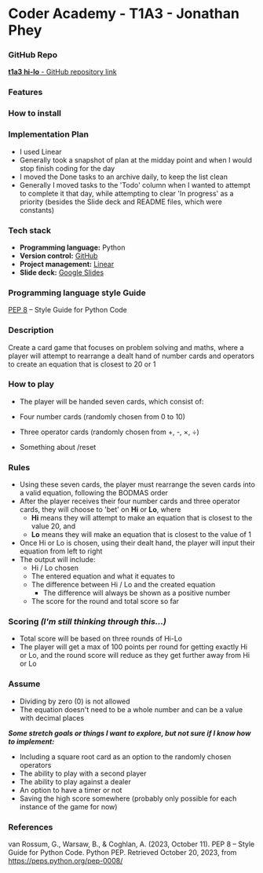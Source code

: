 # Coder Academy - T1A3 - Jonathan Phey

### GitHub Repo
[**t1a3 hi-lo** - GitHub repository link](https://github.com/jjjjjjpppppp/t1a3-hi-lo)

### Features

### How to install

### Implementation Plan

- I used Linear
- Generally took a snapshot of plan at the midday point and when I would stop finish coding for the day 
- I moved the Done tasks to an archive daily, to keep the list clean
- Generally I moved tasks to the 'Todo' column when I wanted to attempt to complete it that day, while attempting to clear 'In progress' as a priority (besides the Slide deck and README files, which were constants)

### Tech stack

- **Programming language:** Python
- **Version control:** [GitHub](https://github.com/jjjjjjpppppp/)
- **Project management:** [Linear](https://linear.app/)
- **Slide deck:** [Google Slides](https://workspace.google.com/intl/en/products/slides/)

### Programming language style Guide
[PEP 8](https://peps.python.org/pep-0008/) – Style Guide for Python Code 

### Description
Create a card game that focuses on problem solving and maths, where a player will attempt to rearrange a dealt hand of number cards and operators to create an equation that is closest to 20 or 1

### How to play
- The player will be handed seven cards, which consist of:
 - Four number cards (randomly chosen from 0 to 10)
 - Three operator cards (randomly chosen from +, -, ×, ÷) 
 
 - Something about /reset

### Rules
- Using these seven cards, the player must rearrange the seven cards into a valid equation, following the BODMAS order 
- After the player receives their four number cards and three operator cards, they will choose to 'bet' on **Hi** or **Lo**, where 
  - **Hi** means they will attempt to make an equation that is closest to the value 20, and 
  - **Lo** means they will make an equation that is closest to the value of 1
- Once Hi or Lo is chosen, using their dealt hand, the player will input their equation from left to right 
- The output will include:
  - Hi / Lo chosen 
  - The entered equation and what it equates to
  - The difference between Hi / Lo and the created equation
     - The difference will always be shown as a positive number
  - The score for the round and total score so far

### Scoring *(I'm still thinking through this...)*
- Total score will be based on three rounds of Hi-Lo
- The player will get a max of 100 points per round for getting exactly Hi or Lo, and the round score will reduce as they get further away from Hi or Lo

### Assume
- Dividing by zero (0) is not allowed
- The equation doesn't need to be a whole number and can be a value with decimal places

***Some stretch goals or things I want to explore, but not sure if I know how to implement:***
- Including a square root card as an option to the randomly chosen operators
- The ability to play with a second player
- The ability to play against a dealer
- An option to have a timer or not
- Saving the high score somewhere (probably only possible for each instance of the game for now)

### References

van Rossum, G., Warsaw, B., & Coghlan, A. (2023, October 11). PEP 8 – Style Guide for Python Code. Python PEP. Retrieved October 20, 2023, from https://peps.python.org/pep-0008/